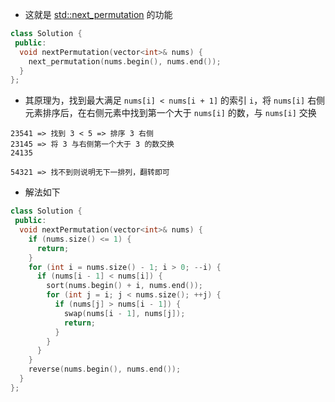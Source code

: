 * 这就是 [std::next_permutation](https://en.cppreference.com/w/cpp/algorithm/next_permutation) 的功能

```cpp
class Solution {
 public:
  void nextPermutation(vector<int>& nums) {
    next_permutation(nums.begin(), nums.end());
  }
};
```

* 其原理为，找到最大满足 `nums[i] < nums[i + 1]` 的索引 `i`，将 `nums[i]` 右侧元素排序后，在右侧元素中找到第一个大于 `nums[i]` 的数，与 `nums[i]` 交换

```
23541 => 找到 3 < 5 => 排序 3 右侧
23145 => 将 3 与右侧第一个大于 3 的数交换
24135

54321 => 找不到则说明无下一排列，翻转即可
```

* 解法如下

```cpp
class Solution {
 public:
  void nextPermutation(vector<int>& nums) {
    if (nums.size() <= 1) {
      return;
    }
    for (int i = nums.size() - 1; i > 0; --i) {
      if (nums[i - 1] < nums[i]) {
        sort(nums.begin() + i, nums.end());
        for (int j = i; j < nums.size(); ++j) {
          if (nums[j] > nums[i - 1]) {
            swap(nums[i - 1], nums[j]);
            return;
          }
        }
      }
    }
    reverse(nums.begin(), nums.end());
  }
};
```
